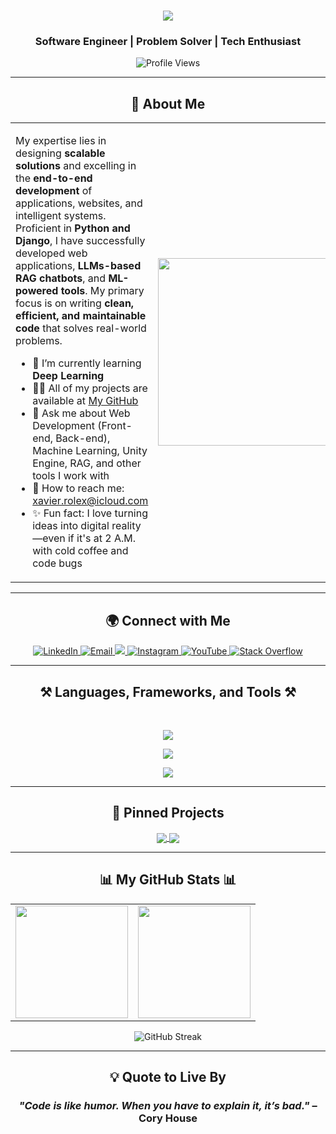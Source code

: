 <h1 align="center">
  <img src="https://readme-typing-svg.herokuapp.com/?font=Righteous&size=35&center=true&vCenter=true&width=500&height=70&duration=2500&pause=3000&color=36BCF7&lines=Hi+There!+%F0%9F%91%8B+I'm+Xavier+Rolex!" />
</h1>
<h3 align="center">Software Engineer | Problem Solver | Tech Enthusiast</h3>

<p align="center">
  <img src="https://komarev.com/ghpvc/?username=xavierrolex-pmishra&label=Profile%20Views&color=0e75b6&style=flat" alt="Profile Views" />
</p>

---

<div align="center">
  <h2>🚀 About Me </h2>

<table>
<tr>
<td width="60%">

My expertise lies in designing **scalable solutions** and excelling in the **end-to-end development** of applications, websites, and intelligent systems. Proficient in **Python and Django**, I have successfully developed web applications, **LLMs-based RAG chatbots**, and **ML-powered tools**. My primary focus is on writing **clean, efficient, and maintainable code** that solves real-world problems.
 
- 🌱 I’m currently learning **Deep Learning**
- 👨‍💻 All of my projects are available at [My GitHub](https://github.com/XavierRolex?tab=repositories)  
- 💬 Ask me about Web Development (Front-end, Back-end), Machine Learning, Unity Engine, RAG, and other tools I work with  
- 📢 How to reach me: xavier.rolex@icloud.com 
- ✨ Fun fact: I love turning ideas into digital reality—even if it's at 2 A.M. with cold coffee and code bugs  

</td>
<td width="40%" align="center">
  <img src="https://user-images.githubusercontent.com/55389276/140866485-8fb1c876-9a8f-4d6a-98dc-08c4981eaf70.gif" width="300"/>
</td>
</tr>
</table>

---

<div align="center">
  <h2>🌍 Connect with Me</h2>

<p align="center">
  <a href="https://www.linkedin.com/in/xavier-rolex" target="_blank">
    <img src="https://img.shields.io/badge/LinkedIn-0077B5?style=for-the-badge&logo=linkedin&logoColor=white" alt="LinkedIn"/>
  </a>
  <a href="mailto:xavierrolex7@gmail.com">
    <img src="https://img.shields.io/badge/Email-D14836?style=for-the-badge&logo=gmail&logoColor=white" alt="Email"/>
  </a>
 <a href="https://kaggle.com/xavierrolex" target="_blank">
    <img src="https://img.shields.io/badge/Kaggle-20BEFF?style=for-the-badge&logo=kaggle&logoColor=white" />
  </a>
  <a href="https://www.instagram.com/_xavierrolex_/">
    <img src="https://img.shields.io/badge/Instagram-E4405F?style=for-the-badge&logo=instagram&logoColor=white" alt="Instagram"/>
  </a>
  <a href="https://youtube.com/c/SilentAssassin7">
    <img src="https://img.shields.io/badge/YouTube-FF0000?style=for-the-badge&logo=youtube&logoColor=white" alt="YouTube"/>
  </a>
  <a href="https://stackoverflow.com/users/30170618" target="_blank">
    <img src="https://img.shields.io/badge/Stack%20Overflow-F58025?style=for-the-badge&logo=stackoverflow&logoColor=white" alt="Stack Overflow"/>
  </a>
</p>

---

<h2 align="center">⚒️ Languages, Frameworks, and Tools ⚒️</h2>
<br/>
<div align="center">

<!-- 🧑‍💻 Languages -->
<img src="https://skillicons.dev/icons?i=html,css,java,python,c,cpp,php" /><br>

<!-- 📚 Libraries / Frameworks -->
<img src="https://skillicons.dev/icons?i=react,vue,firebase,django,flask" /><br>

<!-- 🛠️ Tools / Technologies -->
<img src="https://skillicons.dev/icons?i=mysql,postgres,git,docker,aws,gcp,unity,godot,photoshop,figma" />

</div>

---

<div align="center">
  <h2>📌 Pinned Projects</h2>
  <p>
    <a href="https://github.com/XavierRolex/Machine-Learning-" target="_blank">
      <img align="center" src="https://github-readme-stats.vercel.app/api/pin/?username=XavierRolex&repo=Machine-Learning-&theme=radical&description=A+classification+model+that+predicts+whether+a+food+is+healthy+or+not" />
    </a>
    <a href="https://github.com/XavierRolex/CSE-299-project" target="_blank">
      <img align="center" src="https://github-readme-stats.vercel.app/api/pin/?username=XavierRolex&repo=CSE-299-project&theme=radical&description=A+RAG+LLM+chatbot+that+answers+queries+from+uploaded+PDFs" />
    </a>
  </p>
</div>

---

<div align="center">
  <h2>📊 My GitHub Stats 📊</h2>
  <table>
    <tr>
      <td>
        <a href="https://github.com/XavierRolex/github-readme-stats">
          <img height="180em" src="https://github-readme-stats.vercel.app/api?username=XavierRolex&show_icons=true&theme=radical" />
        </a>
      </td>
      <td>
        <a href="https://github.com/XavierRolex/convoychat">
          <img height="180em" src="https://github-readme-stats.vercel.app/api/top-langs?username=XavierRolex&layout=compact&langs_count=8&theme=radical" />
        </a>
      </td>
    </tr>
  </table>
  <p>
    <img src="https://github-readme-streak-stats.herokuapp.com/?user=XavierRolex&theme=radical" alt="GitHub Streak" />
  </p>
</div>

---

<div align="center">
  <h2>💡 Quote to Live By</h2>
  <h3 align="center"><em>"Code is like humor. When you have to explain it, it’s bad."</em> – Cory House</h3>
</div>
